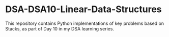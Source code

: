 # DSA-DSA10-Linear-Data-Structures
This repository contains Python implementations of key problems based on Stacks, as part of Day 10 in my DSA learning series.
